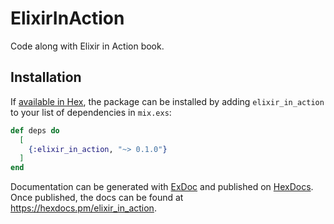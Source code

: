 # ElixirInAction

Code along with Elixir in Action book.

## Installation

If [available in Hex](https://hex.pm/docs/publish), the package can be installed
by adding `elixir_in_action` to your list of dependencies in `mix.exs`:

```elixir
def deps do
  [
    {:elixir_in_action, "~> 0.1.0"}
  ]
end
```

Documentation can be generated with [ExDoc](https://github.com/elixir-lang/ex_doc)
and published on [HexDocs](https://hexdocs.pm). Once published, the docs can
be found at <https://hexdocs.pm/elixir_in_action>.

